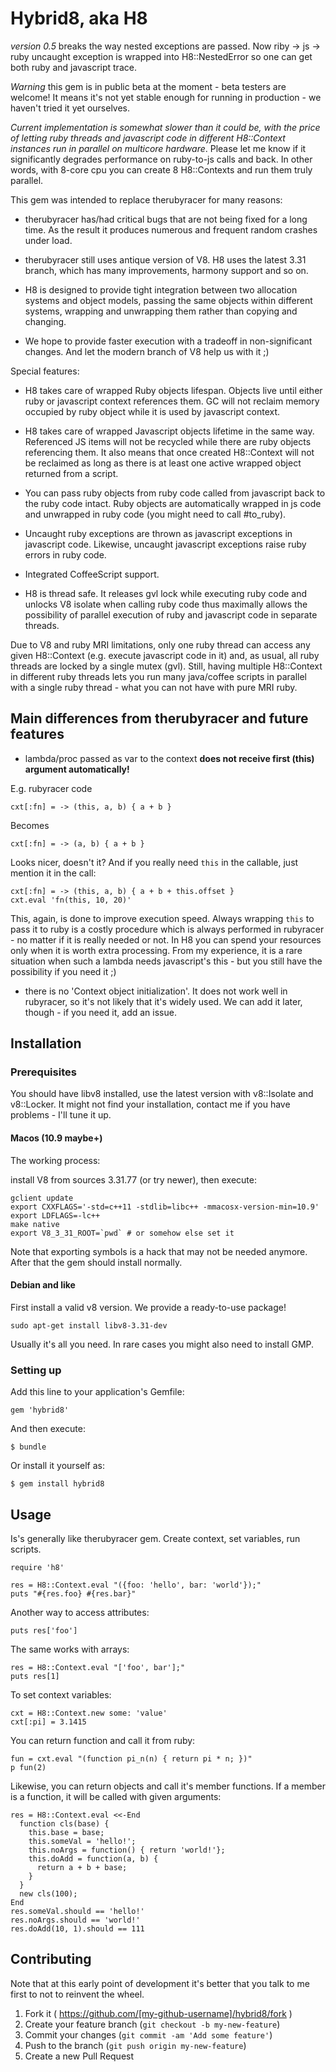 # Hybrid8, aka H8

*version 0.5* breaks the way nested exceptions are passed. Now riby -> js -> ruby uncaught
exception is wrapped into H8::NestedError so one can get both ruby and javascript trace.

_Warning_ this gem is in public beta at the moment - beta testers are welcome! It means it's not
yet stable enough for running in production - we haven't tried it yet ourselves.

_Current implementation is somewhat slower than it could be, with the price of letting ruby threads
and javascript code in different H8::Context instances run in parallel on multicore hardware_.
Please let me know if it significantly degrades performance on ruby-to-js calls and back. In other words,
with 8-core cpu you can create 8 H8::Contexts and run them truly parallel.

This gem was intended to replace therubyracer for many reasons:

* therubyracer has/had critical bugs that are not being fixed for a long time. As the result it produces numerous and frequent random crashes under load.

* therubyracer still uses antique version of V8. H8 uses the latest 3.31 branch, which has many
improvements, harmony support and so on.

* H8 is designed to provide tight integration between two allocation systems and object models,
passing the same objects within different systems, wrapping and unwrapping them rather than copying
and changing.

* We hope to provide faster execution with a tradeoff in non-significant changes. And let the modern branch of V8
 help us with it ;)

Special features:

- H8 takes care of wrapped Ruby objects lifespan. Objects live until either ruby or javascript context
references them. GC will not reclaim memory occupied by ruby object while it is used by javascript context.

- H8 takes care of wrapped Javascript objects lifetime in the same way. Referenced JS items will not be recycled
while there are ruby objects referencing them. It also means that once created H8::Context will not
be reclaimed as long as there is at least one active wrapped object returned from a script.

- You can pass ruby objects from ruby code called from javascript back to the ruby code intact.
Ruby objects are automatically wrapped in js code and unwrapped in ruby code (you might need to
call #to_ruby).

- Uncaught ruby exceptions are thrown as javascript exceptions in javascript code. Likewise,
uncaught javascript exceptions raise ruby errors in ruby code.

- Integrated CoffeeScript support.

- H8 is thread safe. It releases gvl lock while executing ruby code and unlocks V8 isolate when
calling ruby code thus maximally allows the possibility of parallel execution of ruby and javascript code
in separate threads.

Due to V8 and ruby MRI limitations, only one ruby thread can access any given H8::Context (e.g.
execute javascript code in it) and, as usual, all ruby threads are locked by a single mutex (gvl).
Still, having multiple H8::Context in different ruby threads lets you run many java/coffee scripts in
parallel with a single ruby thread - what you can not have with pure MRI ruby.

## Main differences from therubyracer and future features

- lambda/proc passed as var to the context **does not receive first (this) argument
automatically!**

E.g. rubyracer code

    cxt[:fn] = -> (this, a, b) { a + b }

Becomes

    cxt[:fn] = -> (a, b) { a + b }

Looks nicer, doesn't it? And if you really need `this` in the callable, just mention it in
the call:

    cxt[:fn] = -> (this, a, b) { a + b + this.offset }
    cxt.eval 'fn(this, 10, 20)'

This, again, is done to improve execution speed. Always wrapping `this` to pass it to ruby is a costly
procedure which is always performed in rubyracer - no matter if it is really needed or not. In H8 you can
spend your resources only when it is worth extra processing. From my experience, it is a rare situation
when such a lambda needs javascript's this - but you still have the possibility if you need it ;)

- there is no 'Context object initialization'. It does not work well in rubyracer, so it's not
likely that it's widely used. We can add it later, though - if you need it, add an issue.



## Installation

### Prerequisites

You should have libv8 installed, use the latest version with v8::Isolate and v8::Locker. It might not find your installation, contact me if you have problems - I'll tune it up.

#### Macos (10.9 maybe+)

The working process:

install V8 from sources 3.31.77 (or try newer), then execute:

    gclient update
    export CXXFLAGS='-std=c++11 -stdlib=libc++ -mmacosx-version-min=10.9'
    export LDFLAGS=-lc++
    make native
    export V8_3_31_ROOT=`pwd` # or somehow else set it

Note that exporting symbols is a hack that may not be needed anymore. After that the gem should
install normally.

#### Debian and like

First install a valid v8 version. We provide a ready-to-use package!

    sudo apt-get install libv8-3.31-dev

Usually it's all you need. In rare cases you might also need to install GMP.

### Setting up

Add this line to your application's Gemfile:

    gem 'hybrid8'

And then execute:

    $ bundle

Or install it yourself as:

    $ gem install hybrid8

## Usage

Is's generally like therubyracer gem. Create context, set variables, run scripts.

    require 'h8'

    res = H8::Context.eval "({foo: 'hello', bar: 'world'});"
    puts "#{res.foo} #{res.bar}"

Another way to access attributes:

    puts res['foo']

The same works with arrays:

    res = H8::Context.eval "['foo', bar'];"
    puts res[1]

To set context variables:

    cxt = H8::Context.new some: 'value'
    cxt[:pi] = 3.1415

You can return function and call it from ruby:

    fun = cxt.eval "(function pi_n(n) { return pi * n; })"
    p fun(2)

Likewise, you can return objects and call it's member functions. If a member is a function,
it will be called with given arguments:

    res = H8::Context.eval <<-End
      function cls(base) {
        this.base = base;
        this.someVal = 'hello!';
        this.noArgs = function() { return 'world!'};
        this.doAdd = function(a, b) {
          return a + b + base;
        }
      }
      new cls(100);
    End
    res.someVal.should == 'hello!'
    res.noArgs.should == 'world!'
    res.doAdd(10, 1).should == 111

## Contributing

Note that at this early point of development it's better that you talk to me first to not to reinvent the
wheel.

1. Fork it ( https://github.com/[my-github-username]/hybrid8/fork )
2. Create your feature branch (`git checkout -b my-new-feature`)
3. Commit your changes (`git commit -am 'Add some feature'`)
4. Push to the branch (`git push origin my-new-feature`)
5. Create a new Pull Request


